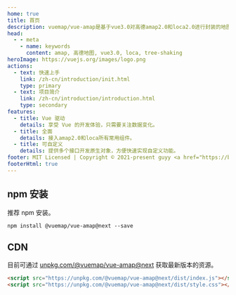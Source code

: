 ```yaml
---
home: true
title: 首页
description: vuemap/vue-amap是基于vue3.0对高德amap2.0和loca2.0进行封装的地图组件，支持依赖自动注入和tree-shaking
head:
  - - meta
    - name: keywords
      content: amap, 高德地图, vue3.0, loca, tree-shaking
heroImage: https://vuejs.org/images/logo.png
actions:
  - text: 快速上手
    link: /zh-cn/introduction/init.html
    type: primary
  - text: 项目简介
    link: /zh-cn/introduction/introduction.html
    type: secondary
features:
  - title: Vue 驱动
    details: 享受 Vue 的开发体验，只需要关注数据变化。
  - title: 全面
    details: 接入amap2.0和loca所有常用组件。
  - title: 可自定义
    details: 提供多个接口开发原生对象，方便快速实现自定义功能。
footer: MIT Licensed | Copyright © 2021-present guyy <a href="https://beian.miit.gov.cn" target="_blank">苏ICP备19020085号-1</a> 本网站由<a href="https://www.upyun.com/?utm_source=lianmeng&utm_medium=referral" target="_blank"><img style="height:22px;" src="/images/youpaiyun.png" /></a>提供CDN加速/云存储服务
footerHtml: true
---
```


## npm 安装

推荐 npm 安装。

```
npm install @vuemap/vue-amap@next --save
```

## CDN

目前可通过 [unpkg.com/@vuemap/vue-amap@next](https://unpkg.com/@vuemap/vue-amap@next/dist/index.js) 获取最新版本的资源。

```html
<script src="https://unpkg.com/@vuemap/vue-amap@next/dist/index.js"></script>
<script src="https://unpkg.com/@vuemap/vue-amap@next/dist/style.css"></script>
```

